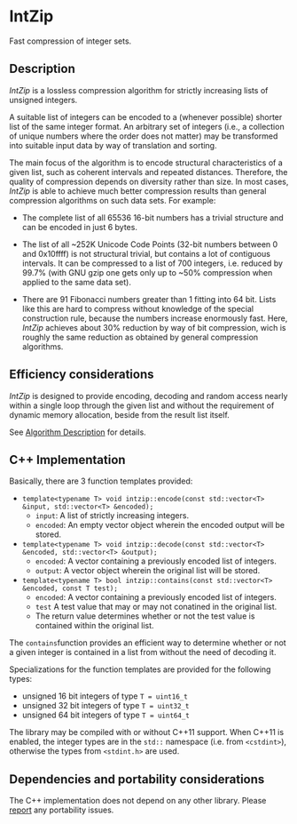# IntZip
Fast compression of integer sets.

## Description

_IntZip_ is a lossless compression algorithm for strictly increasing lists of unsigned integers.

A suitable list of integers can be encoded to a (whenever possible) shorter list of the same integer format. An arbitrary set of integers (i.e., a collection of unique numbers where the order does not matter) may be transformed into suitable input data by way of translation and sorting.

The main focus of the algorithm is to encode structural characteristics of a given list, such as coherent intervals and repeated distances. Therefore, the quality of compression depends on diversity rather than size. In most cases, _IntZip_ is able to achieve much better compression results than general compression algorithms on such data sets. For example:

* The complete list of all 65536 16-bit numbers has a trivial structure and can be encoded in just 6 bytes.

* The list of all ~252K Unicode Code Points (32-bit numbers between 0 and 0x10ffff) is not structural trivial, but contains a lot of contiguous intervals. It can be compressed to a list of 700 integers, i.e. reduced by 99.7% (with GNU gzip one gets only up to ~50% compression when applied to the same data set).

* There are 91 Fibonacci numbers greater than 1 fitting into 64 bit. Lists like this are hard to compress without knowledge of the special construction rule, because the numbers increase enormously fast. Here, _IntZip_ achieves about 30% reduction by way of bit compression, wich is roughly the same reduction as obtained by general compression algorithms.

## Efficiency considerations

_IntZip_ is designed to provide encoding, decoding and random access nearly within a single loop through the given list and without the requirement of dynamic memory allocation, beside from the result list itself.

See [Algorithm Description](https://github.com/boethin/intzip/wiki/Algorithm-Description) for details.

## C++ Implementation

Basically, there are 3 function templates provided:

* `template<typename T> void intzip::encode(const std::vector<T> &input, std::vector<T> &encoded);`
  * `input`: A list of strictly increasing integers.
  * `encoded`: An empty vector object wherein the encoded output will be stored.
* `template<typename T> void intzip::decode(const std::vector<T> &encoded, std::vector<T> &output);`
  * `encoded`: A vector containing a previously encoded list of integers.
  * `output`: A vector object wherein the original list will be stored.
* `template<typename T> bool intzip::contains(const std::vector<T> &encoded, const T test);`
  * `encoded`: A vector containing a previously encoded list of integers.
  * `test` A test value that may or may not conatined in the original list.
  * The return value determines whether or not the test value is contained within the original list.

The `contains`function provides an efficient way to determine whether or not a given integer is contained in a list from without the need of decoding it.

Specializations for the function templates are provided for the following types:

* unsigned 16 bit integers of type `T = uint16_t`
* unsigned 32 bit integers of type `T = uint32_t`
* unsigned 64 bit integers of type `T = uint64_t`

The library may be compiled with or without C++11 support. When C++11 is enabled, the integer types are in the `std::` namespace (i.e. from `<cstdint>`), otherwise the types from `<stdint.h>` are used.

## Dependencies and portability considerations

The C++ implementation does not depend on any other library. Please [report](https://github.com/boethin/intzip/issues) any portability issues.


